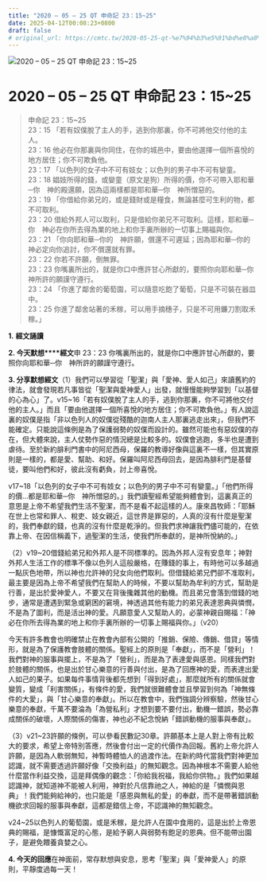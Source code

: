 ```yaml
---
title: "2020 – 05 – 25 QT 申命記 23：15~25"
date: 2025-04-12T00:08:23+0800
draft: false
# original_url: https://cmtc.tw/2020-05-25-qt-%e7%94%b3%e5%91%bd%e8%a8%98-23%ef%bc%9a1525
---
```


![2020 – 05 – 25 QT 申命記 23：15~25](/images/qt.jpg   "2020 – 05 – 25 QT 申命記 23：15~25")

# 2020 – 05 – 25 QT 申命記 23：15~25

> 申命記 23：15~25  
> 23：15 「若有奴僕脫了主人的手，逃到你那裏，你不可將他交付他的主人。  
> 23：16 他必在你那裏與你同住，在你的城邑中，要由他選擇一個所喜悅的地方居住；你不可欺負他。  
> 23：17 「以色列的女子中不可有妓女；以色列的男子中不可有孌童。  
> 23：18 娼妓所得的錢，或孌童（原文是狗）所得的價，你不可帶入耶和華─你　神的殿還願，因為這兩樣都是耶和華─你　神所憎惡的。  
> 23：19 「你借給你弟兄的，或是錢財或是糧食，無論甚麼可生利的物，都不可取利。  
> 23：20 借給外邦人可以取利，只是借給你弟兄不可取利。這樣，耶和華─你　神必在你所去得為業的地上和你手裏所辦的一切事上賜福與你。  
> 23：21 「你向耶和華─你的　神許願，償還不可遲延；因為耶和華─你的　神必定向你追討，你不償還就有罪。  
> 23：22 你若不許願，倒無罪。  
> 23：23 你嘴裏所出的，就是你口中應許甘心所獻的，要照你向耶和華─你　神所許的願謹守遵行。  
> 23：24 「你進了鄰舍的葡萄園，可以隨意吃飽了葡萄，只是不可裝在器皿中。  
> 23：25 你進了鄰舍站著的禾稼，可以用手摘穗子，只是不可用鐮刀割取禾稼。」

**1.** **經文誦讀**

**2. 今天默想****經文**申 23：23 你嘴裏所出的，就是你口中應許甘心所獻的，要照你向耶和華─你　神所許的願謹守遵行。

**3. 分享默想經文**（1）我們可以學習從「聖潔」與「愛神、愛人如己」來讀舊約的律法，就會發現若凡事皆從「聖潔與愛神愛人」出發，就慢慢能夠學習到「以基督的心為心」了。v15~16「若有奴僕脫了主人的手，逃到你那裏，你不可將他交付他的主人。」而且「要由他選擇一個所喜悅的地方居住；你不可欺負他。」有人說這裏的奴僕是指「非以色列人的奴僕從殘酷的迦南人主人那裏逃走出來」，但我們不能確定。只能說這條例是為了保護弱勢的奴僕而設計的。雖然可能也有惡奴僕的存在，但大體來說，主人仗勢作惡的情況總是比較多的。奴僕會逃跑，多半也是遭到虐待。至於新約腓利門書中的阿尼西母，保羅的教導好像與這裏不一樣，但其實原則是一樣的，都是愛、幫助、和好。保羅叫阿尼西母回去，是因為腓利門是基督徒，要叫他們和好，彼此沒有虧負，討上帝喜悅。

v17~18「以色列的女子中不可有妓女；以色列的男子中不可有孌童。」「他們所得的價…都是耶和華─你　神所憎惡的。」我們讀聖經希望能夠體會到，這裏真正的意思是上帝不希望我們生活不聖潔，而不是看不起這樣的人。康來昌牧師：「耶穌在世上也常和罪人、稅吏、妓女親近，這世界是罪惡的，人真的沒有什麼是聖潔的，我們奉獻的錢，也真的沒有什麼是乾淨的。但我們求神讓我們儘可能的，在依靠上帝、在因信稱義下，過聖潔的生活，使我們所奉獻的，是神所悅納的。」

（2）v19~20借錢給弟兄和外邦人是不同標準的。因為外邦人沒有安息年；神對外邦人生活工作的標準不像以色列人這般嚴格，在賺錢的事上，有時他可以多越過一點灰色地帶，所以神也允許神的兒女向他們取利。但借錢給弟兄們卻不准取利，最主要是因為上帝不希望我們在幫助人的時候，不要以幫助為牟利的方式，幫助是行善，是出於愛神愛人，不要又在背後攙雜其他的動機。而且弟兄會落到借錢的地步，通常是遭遇到緊急或窮困的窘境，神透過其他有能力的弟兄表達恩典與憐憫，不是為了圖利，而是活出神的愛。凡願意愛人又幫助人的，必蒙神親自賜福：「神必在你所去得為業的地上和你手裏所辦的一切事上賜福與你。」（v20）

今天有許多教會也明確禁止在教會內部有公開的「推銷、保險、傳銷、借貸」等情形，就是為了保護教會肢體的關係。聖經上的原則是「奉獻」，而不是「營利」！我們對神的服事與擺上，不是為了「營利」，而是為了表達愛與感恩。同樣我們對於肢體的關係，也是出於甘心樂意的行善與付出，是為了回應神的愛，而表達出愛人如己的果子。如果每件事情背後都先想到「得到好處」，那麼就所有的關係就會變質，變成「利害關係」，有條件的愛，我們就很難體會並且學習到何為「神無條件的大愛」，與「甘心樂意的奉獻」。所以在教會中，我們強調分辨察驗，然後甘心樂意的奉獻，千萬不要淪為「為營私利」才想到要不要付出，動機一錯誤，勢必靠成關係的破壞，人際關係的傷害，神也必不紀念悅納「錯誤動機的服事與奉獻」。

（3）v21~23許願的條例，可以參看民數記30章。許願基本上是人對上帝有比較大的要求，希望上帝特別答應，然後會付出一定的代價作為回報。舊約上帝允許人許願，是因為人軟弱無知，神暫時體恤人的過渡作法。在新約時代當我們對神更加認識，就不需要透過許願好像「交換利益」的無知觀念。因為神根本不需要人給他什麼當作利益交換，這是拜偶像的觀念：「你給我祝福，我給你供物。」我們如果越認識神，就知道神不能被人利用，神對於凡信靠祂之人，神給的是「憐憫與恩典」！我們能夠給神的，也只能是「感恩與無私的愛」的奉獻，而不是帶著錯誤動機欲求回報的服事與奉獻，這都是錯信上帝，不認識神的無知觀念。

v24~25以色列人的葡萄園，或是禾稼，是允許人在園中食用的，這是出於上帝恩典的賜福，是慷慨富足的心態，是給予窮人與弱勢有飽足的恩典。但不能帶出園子，是避免餵養貪婪之心。

**4. 今天的回應**在神面前，常存默想與安息，思考「聖潔」與「愛神愛人」的原則，平靜度過每一天！